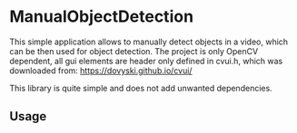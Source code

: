 # ManualObjectDetection

This simple application allows to manually detect objects in a video, which can be then used for object detection. The project is only OpenCV dependent, all gui elements are header only defined in cvui.h, which was downloaded from:
https://dovyski.github.io/cvui/

This library is quite simple and does not add unwanted dependencies.

## Usage
